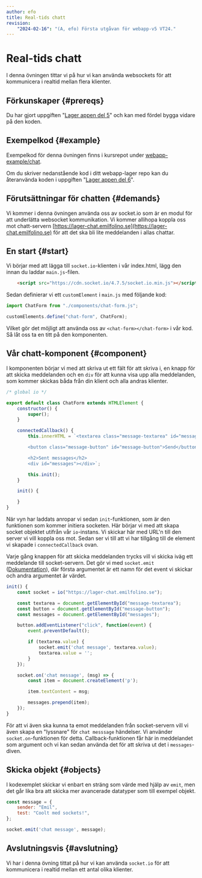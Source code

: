 ```yaml
---
author: efo
title: Real-tids chatt
revision:
    "2024-02-16": "(A, efo) Första utgåvan för webapp-v5 VT24."
---
```

Real-tids chatt
==================================

I denna övningen tittar vi på hur vi kan använda websockets för att kommunicera i realtid mellan flera klienter.



Förkunskaper {#prereqs}
--------------------------------------

Du har gjort uppgiften "[Lager appen del 5](../uppgift/lager-appen-del-5-v5)" och kan med fördel bygga vidare på den koden.



Exempelkod {#example}
--------------------------------------

Exempelkod för denna övningen finns i kursrepot under [webapp-example/chat](https://github.com/dbwebb-webapp/webapp-example/tree/main/chat).

Om du skriver nedanstående kod i ditt webapp-lager repo kan du återanvända koden i uppgiften "[Lager appen del 6](uppgift/lager-appen-del-6-v5)".



Förutsättningar för chatten {#demands}
--------------------------------------

Vi kommer i denna övningen använda oss av socket.io som är en modul för att underlätta websocket kommunikation. Vi kommer allihopa koppla oss mot chatt-servern [https://lager-chat.emilfolino.se](https://lager-chat.emilfolino.se) för att det ska bli lite meddelanden i allas chattar.



En start {#start}
--------------------------------------

Vi börjar med att lägga till `socket.io`-klienten i vår index.html, lägg den innan du laddar `main.js`-filen.

```html
    <script src="https://cdn.socket.io/4.7.5/socket.io.min.js"></script>
```

Sedan definierar vi ett `customElement` i `main.js` med följande kod:

```javascript
import ChatForm from "./components/chat-form.js";

customElements.define("chat-form", ChatForm);
```

Vilket gör det möjligt att använda oss av `<chat-form></chat-form>` i vår kod. Så låt oss ta en titt på den komponenten.



Vår chatt-komponent {#component}
--------------------------------------

I komponenten börjar vi med att skriva ut ett fält för att skriva i, en knapp för att skicka meddelanden och en `div` för att kunna visa upp alla meddelanden, som kommer skickas båda från din klient och alla andras klienter.

```javascript
/* global io */

export default class ChatForm extends HTMLElement {
    constructor() {
        super();
    }

    connectedCallback() {
        this.innerHTML = `<textarea class="message-textarea" id="message-textarea"></textarea>

        <button class="message-button" id="message-button">Send</button>

        <h2>Sent messages</h2>
        <div id="messages"></div>`;

        this.init();
    }

    init() {

    }
}
```

När vyn har laddats anropar vi sedan `init`-funktionen, som är den funktionen som kommer initiera socketen. Här börjar vi med att skapa socket objektet utifrån vår `io`-instans. Vi skickar här med URL'n till den server vi vill koppla oss mot. Sedan ser vi till att vi har tillgång till de element vi skapade i `connectedCallback` ovan.

Varje gång knappen för att skicka meddelanden trycks vill vi skicka iväg ett meddelande till socket-servern. Det gör vi med `socket.emit` ([Dokumentation](https://socket.io/docs/v3/emit-cheatsheet/#client-side)), där första argumentet är ett namn för det event vi skickar och andra argumentet är värdet.

```javascript
init() {
    const socket = io("https://lager-chat.emilfolino.se");

    const textarea = document.getElementById("message-textarea");
    const button = document.getElementById("message-button");
    const messages = document.getElementById("messages");

    button.addEventListener("click", function(event) {
        event.preventDefault();

        if (textarea.value) {
            socket.emit('chat message', textarea.value);
            textarea.value = '';
        }
    });

    socket.on('chat message', (msg) => {
        const item = document.createElement('p');

        item.textContent = msg;

        messages.prepend(item);
    });
}
```

För att vi även ska kunna ta emot meddelanden från socket-servern vill vi även skapa en "lyssnare" för `chat messsage` händelser. Vi använder `socket.on`-funktionen för detta. Callback-funktionen får här in meddelandet som argument och vi kan sedan använda det för att skriva ut det i `messages`-diven.



Skicka objekt {#objects}
--------------------------------------

I kodexemplet skickar vi enbart en sträng som värde med hjälp av `emit`, men det går lika bra att skicka mer avancerade datatyper som till exempel objekt.

```javascript
const message = {
    sender: "Emil",
    test: "Coolt med sockets!",
};

socket.emit('chat message', message);
```


Avslutningsvis {#avslutning}
--------------------------------------

Vi har i denna övning tittat på hur vi kan använda `socket.io` för att kommunicera i realtid mellan ett antal olika klienter.
